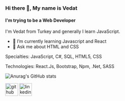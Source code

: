 

### Hi there 👋, My name is Vedat
#### I'm trying to be a Web Developer
I'm Vedat from Turkey and generally I learn JavaScript. 

- 🌱 I’m currently learning Javascript and React 
- 💬 Ask me about HTML and CSS 

Specialties:  JavaScript, C#, SQL, HTML5, CSS


Technologies: React.Js, Bootstrap, Npm, .Net, SASS 
  
![Anurag's GitHub stats](https://github-readme-stats.vercel.app/api?username=vkeycode&count_private=true&show_icons=true&theme=gruvbox)


[<img src='https://cdn.jsdelivr.net/npm/simple-icons@3.0.1/icons/github.svg' alt='github' height='40'>](https://github.com/vkeycode?tab=repositories)  [<img src='https://cdn.jsdelivr.net/npm/simple-icons@3.0.1/icons/linkedin.svg' alt='linkedin' height='40'>](https://www.linkedin.com/in/vedat-eroglu/)  




